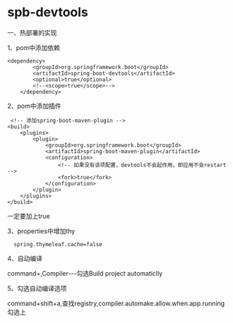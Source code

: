 # spb-devtools

一、热部署的实现

1、pom中添加依赖

    <dependency>
			<groupId>org.springframework.boot</groupId>
			<artifactId>spring-boot-devtools</artifactId>
			<optional>true</optional>
			<!--<scope>true</scope>-->
		</dependency>
    
 2、pom中添加插件
 
     <!-- 添加spring-boot-maven-plugin -->
	<build>
		<plugins>
			<plugin>
				<groupId>org.springframework.boot</groupId>
				<artifactId>spring-boot-maven-plugin</artifactId>
				<configuration>
					<!-- 如果没有该项配置，devtools不会起作用，即应用不会restart -->
					<fork>true</fork>
				</configuration>
			</plugin>
		</plugins>
	</build>
  
  一定要加上<fork>true</fork>
  
  3、properties中增加thy
  
      spring.thymeleaf.cache=false
      
 4、自动编译
 
 command+,Compiler---勾选Build project automaticlly
 
 5、勾选自动编译选项
 
 command+shift+a,查找registry,compiler.automake.allow.when.app.running 勾选上
